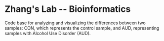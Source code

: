 # Zhang's Lab -- Bioinformatics

Code base for analyzing and visualizing the differences between two samples: CON, which represents the control sample, and AUD, representing samples with Alcohol Use Disorder (AUD).
